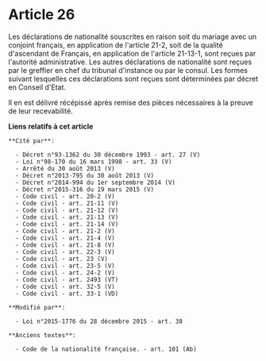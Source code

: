 # Article 26

Les déclarations de nationalité souscrites en raison soit du mariage avec un conjoint français, en application de l'article
21-2, soit de la qualité d'ascendant de Français, en application de l'article 21-13-1, sont reçues par l'autorité
administrative. Les autres déclarations de nationalité sont reçues par le greffier en chef du tribunal d'instance ou par le
consul. Les formes suivant lesquelles ces déclarations sont reçues sont déterminées par décret en Conseil d'Etat. 

Il en est délivré récépissé après remise des pièces nécessaires à la preuve de leur recevabilité.

**Liens relatifs à cet article**

	**Cité par**:

	  - Décret n°93-1362 du 30 décembre 1993 - art. 27 (V)
	  - Loi n°98-170 du 16 mars 1998 - art. 33 (V)
	  - Arrêté du 30 août 2013 (V)
	  - Décret n°2013-795 du 30 août 2013 (V)
	  - Décret n°2014-994 du 1er septembre 2014 (V)
	  - Décret n°2015-316 du 19 mars 2015 (V)
	  - Code civil - art. 20-2 (V)
	  - Code civil - art. 21-11 (V)
	  - Code civil - art. 21-12 (V)
	  - Code civil - art. 21-13 (V)
	  - Code civil - art. 21-14 (V)
	  - Code civil - art. 21-2 (V)
	  - Code civil - art. 21-4 (V)
	  - Code civil - art. 21-8 (V)
	  - Code civil - art. 22-3 (V)
	  - Code civil - art. 23 (V)
	  - Code civil - art. 23-5 (V)
	  - Code civil - art. 24-2 (V)
	  - Code civil - art. 2493 (VT)
	  - Code civil - art. 32-5 (V)
	  - Code civil - art. 33-1 (VD)

	**Modifié par**:

	  - Loi n°2015-1776 du 28 décembre 2015 - art. 38

	**Anciens textes**:

	  - Code de la nationalité française. - art. 101 (Ab)
